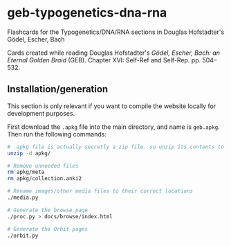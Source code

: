 # geb-typogenetics-dna-rna
Flashcards for the Typogenetics/DNA/RNA sections in Douglas Hofstadter's Gödel, Escher, Bach

Cards created while reading Douglas Hofstadter's _Gödel, Escher, Bach: an Eternal Golden Braid_ (GEB). Chapter XVI: Self-Ref and Self-Rep. pp. 504–532.

## Installation/generation

This section is only relevant if you want to compile the website locally for development purposes.

First download the `.apkg` file into the main directory, and name is `geb.apkg`. Then run the following commands:

```bash
# .apkg file is actually secretly a zip file. so unzip its contents to a directory called apkg/
unzip -d apkg/

# Remove unneeded files
rm apkg/meta
rm apkg/collection.anki2

# Rename images/other media files to their correct locations
./media.py

# Generate the browse page
./proc.py > docs/browse/index.html

# Generate the Orbit pages
./orbit.py
```
